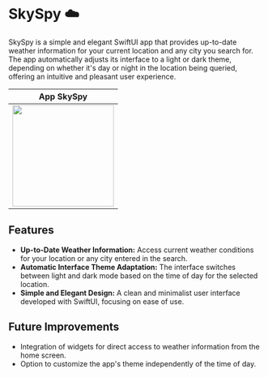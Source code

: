 # SkySpy ☁️

SkySpy is a simple and elegant SwiftUI app that provides up-to-date weather information for your current location and any city you search for. The app automatically adjusts its interface to a light or dark theme, depending on whether it's day or night in the location being queried, offering an intuitive and pleasant user experience.

| App SkySpy | 
|:--------:|
| <img src="https://private-user-images.githubusercontent.com/105247375/309102397-b0a5476e-dea6-420f-95f5-12b7aa7bf846.png?jwt=eyJhbGciOiJIUzI1NiIsInR5cCI6IkpXVCJ9.eyJpc3MiOiJnaXRodWIuY29tIiwiYXVkIjoicmF3LmdpdGh1YnVzZXJjb250ZW50LmNvbSIsImtleSI6ImtleTUiLCJleHAiOjE3MDkyNTAwNDksIm5iZiI6MTcwOTI0OTc0OSwicGF0aCI6Ii8xMDUyNDczNzUvMzA5MTAyMzk3LWIwYTU0NzZlLWRlYTYtNDIwZi05NWY1LTEyYjdhYTdiZjg0Ni5wbmc_WC1BbXotQWxnb3JpdGhtPUFXUzQtSE1BQy1TSEEyNTYmWC1BbXotQ3JlZGVudGlhbD1BS0lBVkNPRFlMU0E1M1BRSzRaQSUyRjIwMjQwMjI5JTJGdXMtZWFzdC0xJTJGczMlMkZhd3M0X3JlcXVlc3QmWC1BbXotRGF0ZT0yMDI0MDIyOVQyMzM1NDlaJlgtQW16LUV4cGlyZXM9MzAwJlgtQW16LVNpZ25hdHVyZT03ZGVhODdkMTcwOTcxODI5MDIwZDM3YmU5ZDI5ZWI3YjAyZjIwZWRiMjYzYWViZTVlOWU1ZjBhZjY4YWRjZDI5JlgtQW16LVNpZ25lZEhlYWRlcnM9aG9zdCZhY3Rvcl9pZD0wJmtleV9pZD0wJnJlcG9faWQ9MCJ9.pfd1HmqqCZST5-bq2cxzTnSOxCtWeVaN1fNFgcw9_5M" width="200"> |

## Features

- **Up-to-Date Weather Information:** Access current weather conditions for your location or any city entered in the search.
- **Automatic Interface Theme Adaptation:** The interface switches between light and dark mode based on the time of day for the selected location.
- **Simple and Elegant Design:** A clean and minimalist user interface developed with SwiftUI, focusing on ease of use.

## Future Improvements

- Integration of widgets for direct access to weather information from the home screen.
- Option to customize the app's theme independently of the time of day.

